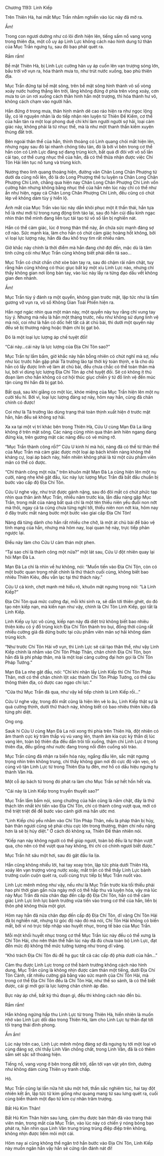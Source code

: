




Chương 1193: Linh Kiếp


Trên Thiên Hà, hai mắt Mục Trần nhắm nghiền vào lúc này đã mở ra.

Ầm!

Trong con ngươi dường như có lôi đình hiện lên, tiếng sấm nổ vang vọng trong thiên địa, một cỗ uy áp Linh Lực không cách nào hình dung từ thân của Mục Trần ngưng tụ, sau đó bạo phát quét ra.

Rầm rầm!

Bề mặt Thiên Hà, bị Linh Lực cường hãn uy áp cuốn lên vạn trượng sóng lớn, bầu trời vỡ vụn ra, hóa thành mưa to, như trút nước xuống, bao phủ thiên địa.

Mục Trần đứng tại bề mặt sông, trên bề mặt sông hình thành vô số vòng xoáy nước hướng thẳng lên trời, lăng không đứng ở phía trên vòng xoáy, cơn mưa to ùn ùn rơi xuống cách thân hình hắn một trượng, thì hóa thành hư vô, không cách chạm vào người hắn.

Hắn đứng ở trong mưa, thân hình mảnh dẽ cao ráo hiện ra như ngọc lộng lẫy, có lẽ nguyên nhân là do tiếp nhận rèn luyện từ Thiên Đế Kiếm, cơ thể của hắn tản ra một loại phong duệ chi khí làm người người sợ hãi, loại cảm giác này, không phải là từ nhục thể, mà là như một thanh thần kiếm xuyên thủng đất trời.

Bên ngoài thân thể của hắn, thỉnh thoảng có Linh quang chói mắt hiện lên, nhưng ngay sau đó lại nhanh chóng tiêu tán, đó là bởi vì bên trong cơ thể hắn còn có Linh Lực đáng sợ đang trùng kích, bất quá đi đôi với vô số lần cải tạo, cơ thể cung nhục thể của hắn, đã có thể thừa nhận được việc Chí Tôn Hải liên tục nổ tung và trùng kích.

Nương theo linh quang thoáng hiện, đường vân Chân Long Chân Phượng từ dưới da cũng nổi lên, đó là do Long Phượng thể tu luyện ra Chân Long Chân Phượng Chi Linh, chẳng qua hiện nay Chân Long Chân Phượng Chi Linh vốn cường hãn nhưng không bằng nhục thể của hắn nên lúc này chỉ có thể như ẩn như hiện, ngay cả Chân Long Chân Phượng Chi Linh, đều cũng có chút lép vế không dám tùy ý hiển lộ.

Ánh mắt của Mục Trần vào lúc này dần khôi phục một ít thần thái, hắn tựa hồ là như mới từ trong rung động tỉnh táo lại, sau đó hắn cúi đầu kinh ngạc nhìn thân thể mình đang liên tục tái tạo từ vô số lần bị nghiền nát.

Hắn có thể cảm giác, lúc ở trong thân thể này, ẩn chứa sức mạnh đáng sợ cỡ nào. Sức mạnh kia, làm cho hắn có chút cảm giác hoảng hốt không, bởi vì loại lực lượng này, hắn đã đau khổ truy tìm rất nhiều năm.

Giờ khắc này chính là thời điểm mà hắn đang chờ đợi đến, mặc dù là tâm tính cứng cỏi như Mục Trần cũng không biết phải diễn tả sao...

Mục Trần có chút chần chờ xòe bàn tay ra, sau đó chậm rãi nắm chặt, tuy rằng hắn cũng không có thúc giục bất kỳ một xíu Linh Lực nào, nhưng chỉ thấy không gian nơi lòng bàn tay, vào lúc này lấy ra từng đạo dấu vết không gian đen nhánh.

Ầm!

Mục Trần tùy ý đánh ra một quyền, không gian trước mặt, lập tức như là tấm gương vỡ vụn ra, vô số Không Gian Toái Phiến hiện ra.

Hắn ngơ ngác nhìn qua một màn này, một quyền này tuy rằng chỉ vung tay tùy ý. Nhưng mà nếu là hắn một tháng trước, nếu như không sử dụng linh vệ mà nói, coi như là hắn có dốc hết tất cả át chủ bài, thì dưới một quyền này đều sẽ bị thương nặng hoặc thậm chí bị gạt bỏ.

Đó là một loại lực lượng áp chế tuyệt đối!

“Cái này…cái này là lực lượng của Địa Chí Tôn sao?”

Mục Trần tự lẩm bẩm, giờ khắc này hắn bỗng nhiên có chút nghĩ mà sợ, nếu như lúc trước hắn gặp phải Tả trưởng lão tại thời kỳ toàn thịnh, e là cho dù hắn có lấy được linh vệ làm át chủ bài, đều chưa chắc có thể toàn thân mà lui, bởi vì dùng lực lượng Địa Chí Tôn áp chế tuyệt đối. Sẽ có không ít thủ đoạn làm cho hắn không có cơ hội thúc giục chiến ý từ đồ linh vệ đến múc tận cùng thì hắn đã bị gạt bỏ.

Bất quá, sau khi giằng co một lúc, khóe miệng của Mục Trần hiện lên một nụ cười tếu hỉ. Bởi vì, loại lực lượng đáng sợ này, hôm nay hắn, cũng đã chân chính có được!

Coi như là Tả trưởng lão dùng trạng thái toàn thịnh xuất hiện ở trước mặt hắn, hắn đều sẽ không sợ hãi.

Xa xa tại một vị trí khác bên trong Thiên Hà, Cửu U cùng Mạn Đà La lăng không ở trên mặt sông. Các nàng cũng nhìn qua thân ảnh hiên ngang đang đứng kia, trên gương mặt các nàng đều có vẻ mừng rỡ.

“Mục Trần thành công rồi?” Cửu U kinh hỉ mà hỏi, nàng đã có thể từ thân thể của Mục Trần mà cảm giác được một loại áp bách khiến nàng không thể kháng cự, loại áp bách này, hiển nhiên không phải là từ một cửu phẩm viên mãn có thể có được.

“Chỉ thành công một nửa.” trên khuôn mặt Mạn Đà La cũng hiện lên một nụ cười, nàng nhẹ khẽ gật đầu, lúc này lực lượng Mục Trần đã bắt đầu chuẩn bị bước vào cấp độ Địa Chí Tôn.

Cửu U nghe vậy, như trút được gánh nặng, sau đó đôi mắt có chút phức tạp nhìn qua thân ảnh Mục Trần, nhiều năm trước kia, lần đầu nàng gặp Mục Trần, trong mắt của nàng bất quá chỉ là một tên thiếu niên yếu đuối non nớt mà thôi, ngay cả ta cũng chưa từng nghĩ tới, thiếu niên non nớt kia, hôm nay ở đây trước mắt nàng bước một bước vào giai cấp Địa Chí Tôn!

Nàng đã từng dành cho hắn rất nhiều che chở, là một át chủ bài để bảo vệ tính mạng của hắn, nhưng mà hôm nay, loại quan hệ này, trực tiếp phản ngược lại.

Điều này làm cho Cửu U cảm thán một phen.

“Tại sao chỉ là thành công một nửa?” một lát sau, Cửu U đột nhiên quay lại hỏi Mạn Đà La.

Mạn Đà La chỉ là nhìn về hư không, nói: “Muốn tiến vào Địa Chí Tôn, còn có một bước quan trọng nhất chính là thử thách cuối cùng, không biết bao nhiêu Thiên Kiêu, đều vẫn lạc tại thử thách này.”

Cửu U cả kinh, chợt mạnh mẽ hiểu rõ, khuôn mặt ngưng trọng nói: “Là Linh Kiếp?”

Địa Chí Tôn quá mức cường đại, mỗi khi sinh ra, sẽ dẫn tới thiên ghét, do đó tạo nên kiếp nạn, mà kiến nạn như vậy, chính là Chí Tôn Linh Kiếp, gọi tắt là Linh Kiếp.

Linh Kiếp uy lực vô cùng, kiếp nạn này đã diệt trừ không biết bao nhiêu thiên kiêu có ý đồ trùng kích Địa Chí Tôn thành tro bụi, đồng thời cũng rất nhiều cường giả đã dừng bước tại cửu phẩm viên mãn sợ hãi không dám trùng kích.

“Như trước Chí Tôn Hải vỡ vụn, thì Linh Lực sẽ cải tạo thân thể, như vậy Linh Kiếp chính là nhằm vào Chí Tôn Pháp Thân, chân chính Địa Chí Tôn, bọn hắn đã là phi pháp thân, mà là một loại càng cường đại hơn gọi là Chí Tôn Pháp Tướng.”

Mạn Đà La nhẹ gật đầu, nói: “Chỉ khi nhận lấy Linh Kiếp thì Chí Tôn Pháp Thân, mới có thể chân chính lột xác thành Chí Tôn Pháp Tướng, có thể câu thông thiên địa, có được cao ngạo chi lực.”

“Cửa thứ Mục Trần đã qua, như vậy kế tiếp chính là Linh Kiếp rồi...”

Cửu U nghe vậy, trong đôi mắt cũng là hiện lên vẻ lo âu, Linh Kiếp thật sự là quá cường thịnh, dưới thử thách này, không biết có bao nhiêu thiên kiêu đã từng phi diệt.

Ong ong.

Sauk hi Cửu U cùng Mạn Đà La nói xong thì phía trên Thiên Hà, đột nhiên có âm thanh cực kỳ trầm thấp vù vù vang lên, thanh âm kia cực kỳ thần dị lúc vang lên, toàn bộ thiên địa đều dần trôi tối xuống, thậm chí Linh Lực ở trong thiên địa, đều giống như nước đang trong nồi điên cuồng sôi trào.

Mục Trần cũng đã nhận ra biến hóa này, ngẩng đầu lên, sắc mặt ngưng trọng nhìn trên không trung, chỉ thấy không gian nơi đó cực độ vặn vẹo, vô cùng vô tận Linh Lực từ trong Thiên Địa tụ đến, mơ hồ có dấu hiệu ngưng tụ thành Vân Hà.

Một cỗ áp bách từ trong đó phát ra làm cho Mục Trần sợ hết hồn hết vía.

“Cái này là Linh Kiếp trong truyền thuyết sao?”

Mục Trần lẩm bẩm nói, song chưởng của hắn cũng là nắm chặt, đây là thử thách lớn nhất khi tiến vào Địa Chí Tôn, chỉ có thành công vượt qua, mới có thể triệt triệt để để bước vào cảnh giới mà hắn ước mơ.

“Linh Kiếp chủ yếu nhằm vào Chí Tôn Pháp Thân, nếu là pháp thân bị hủy, bản thân ngươi cũng sẽ phải chịu cực lớn trong thương, thậm chí nếu nặng hơn là sẽ bị hủy diệt.” Ở cách đó không xa, Thiên Đế thản nhiên nói.

“Kiếp nạn này không người có thể giúp ngươi, toàn bộ đều là tự thân vượt qua, cho nên có thể vượt qua hay không, thì chỉ có chính ngươi biết được.”

Mục Trần hít sâu một hơi, sau đó gật đầu lia lịa.

Hắn cũng không nhiều lời, hai tay xoay tròn, lập tức phía dưới Thiên Hà, xoáy lên vạn trượng vòng nước xoáy, mắt trần có thể thấy Linh Lực bành trướng cuồn cuộn quét ra, cuối cùng trực tiếp bị Mục Trần nuốt vào.

Linh Lực mênh mông như vậy, nếu như là Mục Trần trước kia tối thiểu phải hao phí thời gian gần nửa ngày mới có thể hấp thu và luyện hóa, vậy mà lúc này Mục Trần đã nửa chân đạp đến cấp độ Địa Chí Tôn, hắn có thể cảm giác Linh Lực linh lực bành trướng vừa tiến vào trong cơ thể của hắn, liền bị thôn phệ không thừa một giọt.

Hôm nay hắn đã nửa chân đạp đến cấp độ Địa Chí Tôn, dĩ vãng Chí Tôn Hải đã bị nghiền nát, nhưng từ góc độ nào đó mà nói, Chí Tôn Hải không có biến mất, bởi vì nó trực tiếp nhập vào huyết nhục, trong tế bào của Mục Trần.

Mỗi một khối huyết nhục trong cơ thể Mục Trần lúc này đều có thể xưng là Chí Tôn Hải, cho nên thân thể hắn lúc này đã đủ chưa toàn bộ Linh Lực, đạt đến mức độ không thể mức tưởng tượng như trong dĩ vãng.

“Khó trách Địa Chí Tôn đủ để hạ gục tất cả các cấp độ phía dưới của hắn...”

Cảm thụ được Linh Lực trong cơ thể bành trướng không cách nào hình dung, Mục Trần cũng là không nhịn được cảm thán một tiếng, dưới Địa Chí Tôn Cảnh, rất nhiều cường giả bằng vào sức mạnh của Chí Tôn Hải, mà trong cơ thể Địa Chí Tôn đều là Chí Tôn Hải, như thế so sánh, là có thể biết được, cái gì mới gọi là lực lượng chân chính áp đảo.

Bực này áp chế, bất kỳ thủ đoạn gì, đều thì không cách nào đền bù.

Rầm rầm!

Hắn không ngừng hấp thu Linh Lực từ trong Thiên Hà, hiển nhiên là muốn nhờ vào Linh Lực dồi dào trong Thiên Hà, làm cho Linh Lực tự thân đạt tới tối trạng thái đỉnh phong.

Ầm ầm!

Lúc này trên cao, Linh Lực mênh mông đáng sợ đã ngưng tụ tới một loại vô cùng đáng sợ, chỉ thấy Linh Vân chồng chất, trong Linh Vân, đã là có thêm sấm sét sặc sỡ thoáng hiện.

Tiếng nổ, vang vọng ở bên trong đất trời, dẫn tới vạn vật yên tĩnh, dường như không dám cùng Thiên uy tranh chấp.

Hô.

Mục Trần cũng lại lần nữa hít sâu một hơi, thần sắc nghiêm túc, hai tay đột nhiên kết ấn, lập tức tử kim giống như quang mang từ sau lưng quét ra, cuối cùng biến thành một đạo tử kim cự nhân trăm trượng.

Bất Hủ Kim Thân!

Bất Hủ Kim Thân hiện sau lưng, cảm thụ được bản thân đã vào trạng thái viên mãn, trong mắt của Mục Trần, vào lúc này có chiến ý nóng bỏng bạo phát ra, hắn nhìn qua Linh Vân trung trùng trùng điệp điệp trên không, không nhịn được liếm môi một cái.

Hôm nay ai cũng không thể ngăn trở hắn bước vào Địa Chí Tôn, Linh Kiếp này muốn ngăn hắn vậy hắn sẽ cứng rắn đánh nát đi!




